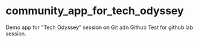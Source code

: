 # community_app_for_tech_odyssey

Demo app for "Tech Odyssey" session on Git adn Github
Test for github lab session.